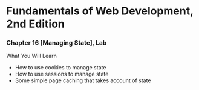 # Fundamentals of Web Development, 2nd Edition
### Chapter 16 [Managing State], Lab

What You Will Learn
* How to use cookies to manage state
* How to use sessions to manage state
* Some simple page caching that takes account of state